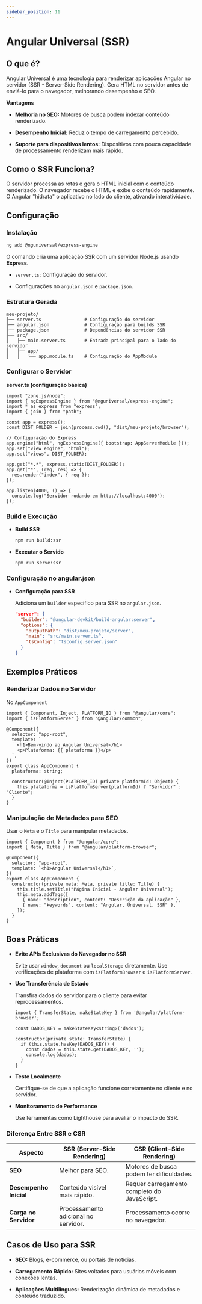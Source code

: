 ```yaml
---
sidebar_position: 11
---
```


# Angular Universal (SSR)

## O que é?

Angular Universal é uma tecnologia para renderizar aplicações Angular no servidor (SSR - Server-Side Rendering). Gera HTML no servidor antes de enviá-lo para o navegador, melhorando desempenho e SEO.

**Vantagens**

- **Melhoria no SEO:** Motores de busca podem indexar conteúdo renderizado.

- **Desempenho Inicial:** Reduz o tempo de carregamento percebido.

- **Suporte para dispositivos lentos:** Dispositivos com pouca capacidade de processamento renderizam mais rápido.

## Como o SSR Funciona?

O servidor processa as rotas e gera o HTML inicial com o conteúdo renderizado. O navegador recebe o HTML e exibe o conteúdo rapidamente. O Angular "hidrata" o aplicativo no lado do cliente, ativando interatividade.

## Configuração

### Instalação

```bash
ng add @nguniversal/express-engine
```

O comando cria uma aplicação SSR com um servidor Node.js usando **Express**.

- `server.ts`: Configuração do servidor.

- Configurações no `angular.json` e `package.json`.

### Estrutura Gerada

```
meu-projeto/
├── server.ts                # Configuração do servidor
├── angular.json             # Configuração para builds SSR
├── package.json             # Dependências do servidor SSR
├── src/
│   ├── main.server.ts       # Entrada principal para o lado do servidor
│   ├── app/
│   │   └── app.module.ts    # Configuração do AppModule
```

### Configurar o Servidor

**server.ts (configuração básica)**

```tsx
import "zone.js/node";
import { ngExpressEngine } from "@nguniversal/express-engine";
import * as express from "express";
import { join } from "path";

const app = express();
const DIST_FOLDER = join(process.cwd(), "dist/meu-projeto/browser");

// Configuração do Express
app.engine("html", ngExpressEngine({ bootstrap: AppServerModule }));
app.set("view engine", "html");
app.set("views", DIST_FOLDER);

app.get("*.*", express.static(DIST_FOLDER));
app.get("*", (req, res) => {
  res.render("index", { req });
});

app.listen(4000, () => {
  console.log("Servidor rodando em http://localhost:4000");
});
```

### Build e Execução

- **Build SSR**

  ```bash
  npm run build:ssr
  ```

- **Executar o Servido**

  ```bash
  npm run serve:ssr
  ```

### Configuração no angular.json

- **Configuração para SSR**

  Adiciona um `builder` específico para SSR no `angular.json`.

  ```json
  "server": {
    "builder": "@angular-devkit/build-angular:server",
    "options": {
      "outputPath": "dist/meu-projeto/server",
      "main": "src/main.server.ts",
      "tsConfig": "tsconfig.server.json"
    }
  }
  ```

## Exemplos Práticos

### Renderizar Dados no Servidor

No `AppComponent`

```tsx
import { Component, Inject, PLATFORM_ID } from "@angular/core";
import { isPlatformServer } from "@angular/common";

@Component({
  selector: "app-root",
  template: `
    <h1>Bem-vindo ao Angular Universal</h1>
    <p>Plataforma: {{ plataforma }}</p>
  `,
})
export class AppComponent {
  plataforma: string;

  constructor(@Inject(PLATFORM_ID) private platformId: Object) {
    this.plataforma = isPlatformServer(platformId) ? "Servidor" : "Cliente";
  }
}
```

### Manipulação de Metadados para SEO

Usar o `Meta` e o `Title` para manipular metadados.

```tsx
import { Component } from "@angular/core";
import { Meta, Title } from "@angular/platform-browser";

@Component({
  selector: "app-root",
  template: `<h1>Angular Universal</h1>`,
})
export class AppComponent {
  constructor(private meta: Meta, private title: Title) {
    this.title.setTitle("Página Inicial - Angular Universal");
    this.meta.addTags([
      { name: "description", content: "Descrição da aplicação" },
      { name: "keywords", content: "Angular, Universal, SSR" },
    ]);
  }
}
```

## Boas Práticas

- **Evite APIs Exclusivas do Navegador no SSR**

  Evite usar `window`, `document` ou `localStorage` diretamente. Use verificações de plataforma com `isPlatformBrowser` e `isPlatformServer`.

- **Use Transferência de Estado**

  Transfira dados do servidor para o cliente para evitar reprocessamentos.

  ```tsx
  import { TransferState, makeStateKey } from '@angular/platform-browser';

  const DADOS_KEY = makeStateKey<string>('dados');

  constructor(private state: TransferState) {
    if (this.state.hasKey(DADOS_KEY)) {
      const dados = this.state.get(DADOS_KEY, '');
      console.log(dados);
    }
  }
  ```

- **Teste Localmente**

  Certifique-se de que a aplicação funcione corretamente no cliente e no servidor.

- **Monitoramento de Performance**

  Use ferramentas como Lighthouse para avaliar o impacto do SSR.

### Diferença Entre SSR e CSR

| **Aspecto**            | **SSR (Server-Side Rendering)**      | **CSR (Client-Side Rendering)**             |
| ---------------------- | ------------------------------------ | ------------------------------------------- |
| **SEO**                | Melhor para SEO.                     | Motores de busca podem ter dificuldades.    |
| **Desempenho Inicial** | Conteúdo visível mais rápido.        | Requer carregamento completo do JavaScript. |
| **Carga no Servidor**  | Processamento adicional no servidor. | Processamento ocorre no navegador.          |

## Casos de Uso para SSR

- **SEO:** Blogs, e-commerce, ou portais de notícias.

- **Carregamento Rápido:** Sites voltados para usuários móveis com conexões lentas.

- **Aplicações Multilíngues:** Renderização dinâmica de metadados e conteúdo traduzido.
